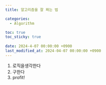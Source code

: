 ```yaml
---
title: 알고리즘을 잘 짜는 법

categories:
  - Algorithm

toc: true
toc_sticky: true
 
date: 2024-4-07 00:00:00 +0900
last_modified_at: 2024-04-07 00:00:00 +0900
---
```

1. 로직을생각한다
2. 구한다
3. profit!